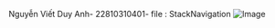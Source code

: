 Nguyễn Viết Duy Anh- 22810310401- file : StackNavigation
![Image](https://github.com/user-attachments/assets/f71858a7-a8eb-4801-b04a-5d8c7138e676)

